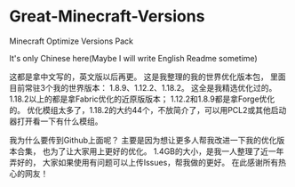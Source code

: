 # Great-Minecraft-Versions

Minecraft Optimize Versions Pack

It's only Chinese here(Maybe I will write English Readme sometime)

这都是拿中文写的，英文版以后再更。
这是我整理的我的世界优化版本包，
里面目前常驻3个我的世界版本：
1.8.9、1.12.2、1.18.2。
这全是我精选优化过的。
1.18.2以上的都是拿Fabric优化的近原版版本；
1.12.2和1.8.9都是拿Forge优化的。
优化模组太多了，1.18.2的大约44个，不放简介了，可以用PCL2或其他启动器打开看一下有什么模组。

我为什么要传到Github上面呢？
主要是因为想让更多人帮我改进一下我的优化版本合集，
也为了让大家用上更好的优化。
1.4GB的大小，是我一人整理了近一年弄好的，
大家如果使用有问题可以上传Issues，帮我做的更好。
在此感谢所有热心的网友！

